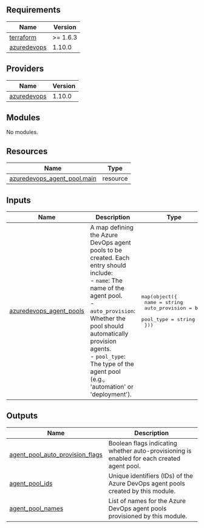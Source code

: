 ## Requirements

| Name | Version |
|------|---------|
| <a name="requirement_terraform"></a> [terraform](#requirement\_terraform) | >= 1.6.3 |
| <a name="requirement_azuredevops"></a> [azuredevops](#requirement\_azuredevops) | 1.10.0 |

## Providers

| Name | Version |
|------|---------|
| <a name="provider_azuredevops"></a> [azuredevops](#provider\_azuredevops) | 1.10.0 |

## Modules

No modules.

## Resources

| Name | Type |
|------|------|
| [azuredevops_agent_pool.main](https://registry.terraform.io/providers/microsoft/azuredevops/1.10.0/docs/resources/agent_pool) | resource |

## Inputs

| Name | Description | Type | Default | Required |
|------|-------------|------|---------|:--------:|
| <a name="input_azuredevops_agent_pools"></a> [azuredevops\_agent\_pools](#input\_azuredevops\_agent\_pools) | A map defining the Azure DevOps agent pools to be created. Each entry should include:<br/>  - `name`: The name of the agent pool.<br/>  - `auto_provision`: Whether the pool should automatically provision agents.<br/>  - `pool_type`: The type of the agent pool (e.g., 'automation' or 'deployment'). | <pre>map(object({<br/>    name           = string<br/>    auto_provision = bool<br/>    pool_type      = string<br/>  }))</pre> | <pre>{<br/>  "default_pool": {<br/>    "auto_provision": true,<br/>    "name": "DefaultPool",<br/>    "pool_type": "automation"<br/>  }<br/>}</pre> | no |

## Outputs

| Name | Description |
|------|-------------|
| <a name="output_agent_pool_auto_provision_flags"></a> [agent\_pool\_auto\_provision\_flags](#output\_agent\_pool\_auto\_provision\_flags) | Boolean flags indicating whether auto-provisioning is enabled for each created agent pool. |
| <a name="output_agent_pool_ids"></a> [agent\_pool\_ids](#output\_agent\_pool\_ids) | Unique identifiers (IDs) of the Azure DevOps agent pools created by this module. |
| <a name="output_agent_pool_names"></a> [agent\_pool\_names](#output\_agent\_pool\_names) | List of names for the Azure DevOps agent pools provisioned by this module. |
